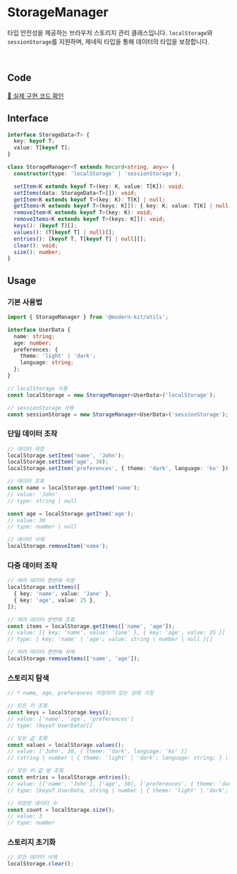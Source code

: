 # StorageManager

타입 안전성을 제공하는 브라우저 스토리지 관리 클래스입니다. `localStorage`와 `sessionStorage`를 지원하며, 제네릭 타입을 통해 데이터의 타입을 보장합니다.

<br />

## Code
[🔗 실제 구현 코드 확인](https://github.com/modern-agile-team/modern-kit/blob/main/packages/utils/src/storage/storageManager/index.ts)

## Interface
```ts title="typescript"
interface StorageData<T> {
  key: keyof T;
  value: T[keyof T];
}

class StorageManager<T extends Record<string, any>> {
  constructor(type: 'localStorage' | 'sessionStorage');

  setItem<K extends keyof T>(key: K, value: T[K]): void;
  setItems(data: StorageData<T>[]): void;
  getItem<K extends keyof T>(key: K): T[K] | null;
  getItems<K extends keyof T>(keys: K[]): { key: K; value: T[K] | null }[];
  removeItem<K extends keyof T>(key: K): void;
  removeItems<K extends keyof T>(keys: K[]): void;
  keys(): (keyof T)[];
  values(): (T[keyof T] | null)[];
  entries(): [keyof T, T[keyof T] | null][];
  clear(): void;
  size(): number;
}
```

## Usage

### 기본 사용법
```ts title="typescript"
import { StorageManager } from '@modern-kit/utils';

interface UserData {
  name: string;
  age: number;
  preferences: {
    theme: 'light' | 'dark';
    language: string;
  };
}

// localStorage 사용
const localStorage = new StorageManager<UserData>('localStorage');

// sessionStorage 사용
const sessionStorage = new StorageManager<UserData>('sessionStorage');
```

### 단일 데이터 조작
```ts title="typescript"
// 데이터 저장
localStorage.setItem('name', 'John');
localStorage.setItem('age', 30);
localStorage.setItem('preferences', { theme: 'dark', language: 'ko' });

// 데이터 조회
const name = localStorage.getItem('name'); 
// value: 'John'
// type: string | null

const age = localStorage.getItem('age'); 
// value: 30
// type: number | null

// 데이터 삭제
localStorage.removeItem('name');
```

### 다중 데이터 조작
```ts title="typescript"
// 여러 데이터 한번에 저장
localStorage.setItems([
  { key: 'name', value: 'Jane' },
  { key: 'age', value: 25 },
]);

// 여러 데이터 한번에 조회
const items = localStorage.getItems(['name', 'age']);
// value: [{ key: 'name', value: 'Jane' }, { key: 'age', value: 25 }]
// type: { key: 'name' | 'age'; value: string | number | null }[]

// 여러 데이터 한번에 삭제
localStorage.removeItems(['name', 'age']);
```

### 스토리지 탐색
```ts title="typescript"
// * name, age, preferences 저장되어 있는 상태 가정

// 모든 키 조회
const keys = localStorage.keys(); 
// value: ['name', 'age', 'preferences']
// type: (keyof UserData)[]

// 모든 값 조회
const values = localStorage.values(); 
// value: ['John', 30, { theme: 'dark', language: 'ko' }]
// (string | number | { theme: 'light' | 'dark'; language: string; } | null)[]

// 모든 키-값 쌍 조회
const entries = localStorage.entries();
// value: [['name', 'John'], ['age', 30], ['preferences', { theme: 'dark', language: 'ko' }]]
// type: [keyof UserData, string | number | { theme: 'light' | 'dark'; language: string; } | null][]

// 저장된 데이터 수
const count = localStorage.size(); 
// value: 3
// type: number
```

### 스토리지 초기화
```ts title="typescript"
// 모든 데이터 삭제
localStorage.clear();
```
